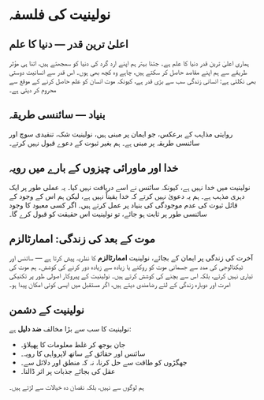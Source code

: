 
# نولینیت کی فلسفہ

## اعلیٰ ترین قدر — دنیا کا علم

ہماری اعلیٰ ترین قدر دنیا کا علم ہے۔ جتنا بہتر ہم اپنے ارد گرد کی دنیا کو سمجھتے ہیں، اتنا ہی مؤثر طریقے سے ہم اپنے مقاصد حاصل کر سکتے ہیں، چاہے وہ کچھ بھی ہوں۔ اس قدر سے انسانیت دوستی بھی نکلتی ہے: انسانی زندگی سب سے بڑی قدر ہے، کیونکہ موت انسان کو علم حاصل کرنے کے موقع سے محروم کر دیتی ہے۔

## بنیاد — سائنسی طریقہ

روایتی مذاہب کے برعکس، جو ایمان پر مبنی ہیں، نولینیت شک، تنقیدی سوچ اور سائنسی طریقہ پر مبنی ہے۔ ہم بغیر ثبوت کے دعوے قبول نہیں کرتے۔

## خدا اور ماورائی چیزوں کے بارے میں رویہ

نولینیت میں خدا نہیں ہے، کیونکہ سائنس نے اسے دریافت نہیں کیا۔ یہ عملی طور پر ایک دہری مذہب ہے۔ ہم یہ دعویٰ نہیں کرتے کہ خدا یقیناً نہیں ہے، لیکن ہم اس کے وجود کے قائل ثبوت کی عدم موجودگی کی بنیاد پر عمل کرتے ہیں۔ اگر کسی معبود کا وجود سائنسی طور پر ثابت ہو جائے، تو نولینیت اس حقیقت کو قبول کرے گا۔

## موت کے بعد کی زندگی: اممارٹالزم

آخرت کی زندگی پر ایمان کے بجائے، نولینیت **اممارٹالزم** کا نظریہ پیش کرتا ہے — سائنس اور ٹیکنالوجی کی مدد سے جسمانی موت کو روکنے یا زیادہ سے زیادہ دور کرنے کی کوشش۔ ہم موت کی تیاری نہیں کرتے، بلکہ اس سے بچنے کی کوشش کرتے ہیں۔ نولینیت کے پیروکار اصولی طور پر تکنیکی امرت اور دوبارہ زندگی کے لئے رضامندی دیتے ہیں، اگر مستقبل میں ایسی کوئی امکان پیدا ہو۔

## نولینیت کے دشمن

نولینیت کا سب سے بڑا مخالف **ضد دلیل** ہے:

- جان بوجھ کر غلط معلومات کا پھیلاؤ۔
- سائنس اور حقائق کے ساتھ لاپرواہی کا رویہ۔
- جھگڑوں کو طاقت سے حل کرنا، نہ کہ منطق اور دلائل سے۔
- عقل کی بجائے جذبات پر اثر ڈالنا۔

ہم لوگوں سے نہیں، بلکہ نقصان دہ خیالات سے لڑتے ہیں۔
